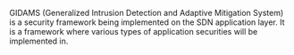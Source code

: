 GIDAMS (Generalized Intrusion Detection and Adaptive Mitigation System) is a security framework being implemented on the SDN application layer. It is a framework where various types of application securities will be implemented in.   
